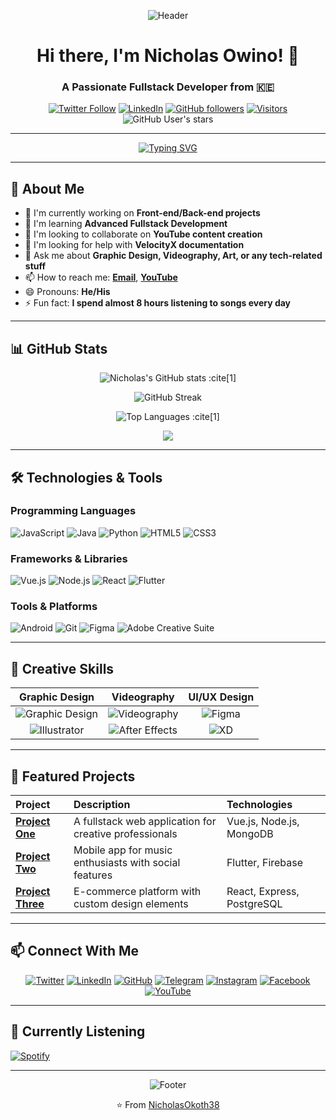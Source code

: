 <!-- Header Section with Animated Introduction -->
<div align="center">
  
![Header](https://github.com/NicholasOkoth38/NicholasOkoth38/blob/main/assets/github-header-image.png?raw=true)

# Hi there, I'm Nicholas Owino! 👋
### A Passionate Fullstack Developer from 🇰🇪

[![Twitter Follow](https://img.shields.io/twitter/follow/NiccurNick?style=social)](https://twitter.com/Nickeditor)
[![LinkedIn](https://img.shields.io/badge/LinkedIn-Nicholas_Owino-blue?style=flat&logo=linkedin)](https://linkedin.com/in/Nicholas-Owino)
[![GitHub followers](https://img.shields.io/github/followers/NicholasOkoth38?style=social)](https://github.com/NicholasOkoth38)
[![Visitors](https://komarev.com/ghpvc/?username=NicholasOkoth38&label=Profile%20Views&color=0e75b6&style=flat)](https://github.com/NicholasOkoth38)
![GitHub User's stars](https://img.shields.io/github/stars/NicholasOkoth38?affiliations=OWNER%2CCOLLABORATOR&style=social)

</div>

---

<!-- Animated Introduction -->
<p align="center">
  <a href="https://git.io/typing-svg">
    <img src="https://readme-typing-svg.herokuapp.com?font=Fira+Code&pause=1000&color=27F7D6&center=true&vCenter=true&width=435&lines=Fullstack+Developer;Graphic+Designer;Videography+Enthusiast;Tech+Innovator;8+hours+of+music+daily+🎵" alt="Typing SVG" />
  </a>
</p>

---

<!-- About Me Section -->
## 🌟 About Me

- 🔭 I'm currently working on **Front-end/Back-end projects**
- 🌱 I'm learning **Advanced Fullstack Development**
- 👯 I'm looking to collaborate on **YouTube content creation**
- 🤔 I'm looking for help with **VelocityX documentation**
- 💬 Ask me about **Graphic Design, Videography, Art, or any tech-related stuff**
- 📫 How to reach me: **[Email](mailto:nicholas@example.com)**, **[YouTube](https://youtube.com/)**
- 😄 Pronouns: **He/His**
- ⚡ Fun fact: **I spend almost 8 hours listening to songs every day**

---

<!-- GitHub Stats Section -->
## 📊 GitHub Stats

<div align="center">
  
<!-- GitHub Readme Stats -->
![Nicholas's GitHub stats](https://github-readme-stats.vercel.app/api?username=NicholasOkoth38&show_icons=true&theme=radical&hide_border=true&bg_color=00000000&show_icons=true&hide=issues&count_private=true) :cite[1]

![GitHub Streak](https://github-readme-streak-stats.herokuapp.com/?user=NicholasOkoth38&theme=radical&hide_border=true&background=00000000)

![Top Languages](https://github-readme-stats.vercel.app/api/top-langs/?username=NicholasOkoth38&layout=compact&theme=radical&hide_border=true&bg_color=00000000&langs_count=8) :cite[1]

<!-- GitHub Trophy Stats -->
![](https://github-profile-trophy.vercel.app/?username=NicholasOkoth38&theme=radical&no-frame=true&no-bg=true&margin-w=15&row=2&column=4)

</div>

---

<!-- Skills Section with Animated Icons -->
## 🛠️ Technologies & Tools

### Programming Languages
![JavaScript](https://img.shields.io/badge/JavaScript-F7DF1E?style=for-the-badge&logo=javascript&logoColor=black)
![Java](https://img.shields.io/badge/Java-007396?style=for-the-badge&logo=java&logoColor=white)
![Python](https://img.shields.io/badge/Python-3776AB?style=for-the-badge&logo=python&logoColor=white)
![HTML5](https://img.shields.io/badge/HTML5-E34F26?style=for-the-badge&logo=html5&logoColor=white)
![CSS3](https://img.shields.io/badge/CSS3-1572B6?style=for-the-badge&logo=css3&logoColor=white)

### Frameworks & Libraries
![Vue.js](https://img.shields.io/badge/Vue.js-4FC08D?style=for-the-badge&logo=vue.js&logoColor=white)
![Node.js](https://img.shields.io/badge/Node.js-339933?style=for-the-badge&logo=node.js&logoColor=white)
![React](https://img.shields.io/badge/React-61DAFB?style=for-the-badge&logo=react&logoColor=black)
![Flutter](https://img.shields.io/badge/Flutter-02569B?style=for-the-badge&logo=flutter&logoColor=white)

### Tools & Platforms
![Android](https://img.shields.io/badge/Android-3DDC84?style=for-the-badge&logo=android&logoColor=white)
![Git](https://img.shields.io/badge/Git-F05032?style=for-the-badge&logo=git&logoColor=white)
![Figma](https://img.shields.io/badge/Figma-F24E1E?style=for-the-badge&logo=figma&logoColor=white)
![Adobe Creative Suite](https://img.shields.io/badge/Adobe_Creative_Suite-FF0000?style=for-the-badge&logo=adobe&logoColor=white)

---

<!-- Creative Skills Section -->
## 🎨 Creative Skills

<div align="center">
  
| Graphic Design | Videography | UI/UX Design |
| :---: | :---: | :---: |
| ![Graphic Design](https://img.shields.io/badge/Adobe_Photoshop-31A8FF?style=for-the-badge&logo=adobephotoshop&logoColor=white) | ![Videography](https://img.shields.io/badge/Adobe_Premiere_Pro-9999FF?style=for-the-badge&logo=adobepremierepro&logoColor=white) | ![Figma](https://img.shields.io/badge/Figma-F24E1E?style=for-the-badge&logo=figma&logoColor=white) |
| ![Illustrator](https://img.shields.io/badge/Adobe_Illustrator-FF9A00?style=for-the-badge&logo=adobeillustrator&logoColor=white) | ![After Effects](https://img.shields.io/badge/Adobe_After_Effects-9999FF?style=for-the-badge&logo=adobeaftereffects&logoColor=white) | ![XD](https://img.shields.io/badge/Adobe_XD-FF61F6?style=for-the-badge&logo=adobexd&logoColor=white) |

</div>

---

<!-- Projects Section -->
## 🚀 Featured Projects

<div align="center">
  
| Project | Description | Technologies |
| :--- | :--- | :--- |
| **[Project One](https://github.com/NicholasOkoth38/)** | A fullstack web application for creative professionals | Vue.js, Node.js, MongoDB |
| **[Project Two](https://github.com/NicholasOkoth38/)** | Mobile app for music enthusiasts with social features | Flutter, Firebase |
| **[Project Three](https://github.com/NicholasOkoth38/)** | E-commerce platform with custom design elements | React, Express, PostgreSQL |

</div>

---

<!-- Connect Section -->
## 📫 Connect With Me

<div align="center">
  
[![Twitter](https://img.shields.io/badge/Twitter-1DA1F2?style=for-the-badge&logo=twitter&logoColor=white)](https://twitter.com/NiccurNick)
[![LinkedIn](https://img.shields.io/badge/LinkedIn-0077B5?style=for-the-badge&logo=linkedin&logoColor=white)](https://linkedin.com/in/Nicholas-Owino)
[![GitHub](https://img.shields.io/badge/GitHub-100000?style=for-the-badge&logo=github&logoColor=white)](https://github.com/NicholasOkoth38)
[![Telegram](https://img.shields.io/badge/Telegram-2CA5E0?style=for-the-badge&logo=telegram&logoColor=white)](https://t.me/xavierlee)
[![Instagram](https://img.shields.io/badge/Instagram-E4405F?style=for-the-badge&logo=instagram&logoColor=white)](https://instagram.com/African_Nick/)
[![Facebook](https://img.shields.io/badge/Facebook-1877F2?style=for-the-badge&logo=facebook&logoColor=white)](https://www.facebook.com/Niccur_nick/)
[![YouTube](https://img.shields.io/badge/YouTube-FF0000?style=for-the-badge&logo=youtube&logoColor=white)](https://youtube.com/)

</div>

---

<!-- Fun Element: Music Player -->
## 🎵 Currently Listening

<!-- Using https://github.com/kittinan/spotify-github-profile -->
[![Spotify](https://spotify-github-profile.vercel.app/api/view?uid=your_spotify_id&cover_image=true&theme=novatorem&bar_color=53b14f&bar_color_cover=false)](https://open.spotify.com/user/your_spotify_id)

---

<!-- Footer -->
<div align="center">
  
![Footer](https://github.com/NicholasOkoth38/NicholasOkoth38/blob/main/assets/github-footer-image.png?raw=true)

⭐️ From [NicholasOkoth38](https://github.com/NicholasOkoth38)

</div>
